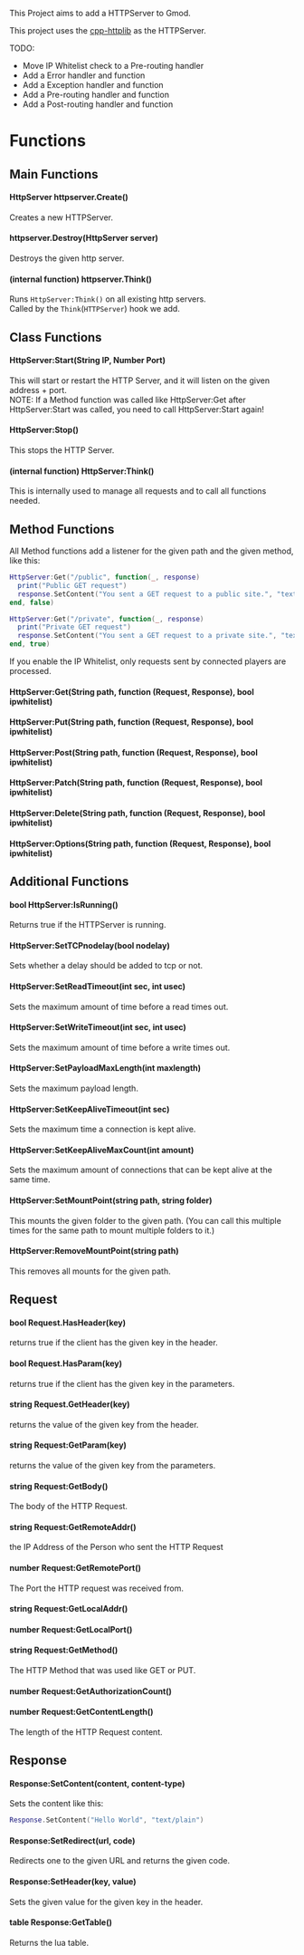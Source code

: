 This Project aims to add a HTTPServer to Gmod.

This project uses the [cpp-httplib](https://github.com/yhirose/cpp-httplib) as the HTTPServer.

TODO:
- Move IP Whitelist check to a Pre-routing handler
- Add a Error handler and function
- Add a Exception handler and function
- Add a Pre-routing handler and function
- Add a Post-routing handler and function

# Functions

## Main Functions

#### HttpServer httpserver.Create()
Creates a new HTTPServer.  

#### httpserver.Destroy(HttpServer server)
Destroys the given http server.  

#### (internal function) httpserver.Think()
Runs `HttpServer:Think()` on all existing http servers.  
Called by the `Think`(`HTTPServer`) hook we add.  

## Class Functions

#### HttpServer:Start(String IP, Number Port)
This will start or restart the HTTP Server, and it will listen on the given address + port.  
NOTE: If a Method function was called like HttpServer:Get after HttpServer:Start was called, you need to call HttpServer:Start again!
#### HttpServer:Stop()
This stops the HTTP Server.
#### (internal function) HttpServer:Think()
This is internally used to manage all requests and to call all functions needed.

## Method Functions
All Method functions add a listener for the given path and the given method, like this:
```lua
HttpServer:Get("/public", function(_, response)
  print("Public GET request")
  response.SetContent("You sent a GET request to a public site.", "text/plain")
end, false)

HttpServer:Get("/private", function(_, response)
  print("Private GET request")
  response.SetContent("You sent a GET request to a private site.", "text/plain")
end, true)
```

If you enable the IP Whitelist, only requests sent by connected players are processed.

#### HttpServer:Get(String path, function (Request, Response), bool ipwhitelist)
#### HttpServer:Put(String path, function (Request, Response), bool ipwhitelist)
#### HttpServer:Post(String path, function (Request, Response), bool ipwhitelist)
#### HttpServer:Patch(String path, function (Request, Response), bool ipwhitelist)
#### HttpServer:Delete(String path, function (Request, Response), bool ipwhitelist)
#### HttpServer:Options(String path, function (Request, Response), bool ipwhitelist)

## Additional Functions

#### bool HttpServer:IsRunning()
Returns true if the HTTPServer is running.

#### HttpServer:SetTCPnodelay(bool nodelay)
Sets whether a delay should be added to tcp or not.

#### HttpServer:SetReadTimeout(int sec, int usec)
Sets the maximum amount of time before a read times out.

#### HttpServer:SetWriteTimeout(int sec, int usec)
Sets the maximum amount of time before a write times out.

#### HttpServer:SetPayloadMaxLength(int maxlength)
Sets the maximum payload length.

#### HttpServer:SetKeepAliveTimeout(int sec)
Sets the maximum time a connection is kept alive.

#### HttpServer:SetKeepAliveMaxCount(int amount)
Sets the maximum amount of connections that can be kept alive at the same time.

#### HttpServer:SetMountPoint(string path, string folder)
This mounts the given folder to the given path.
(You can call this multiple times for the same path to mount multiple folders to it.)

#### HttpServer:RemoveMountPoint(string path)
This removes all mounts for the given path.

## Request

#### bool Request.HasHeader(key)
returns true if the client has the given key in the header.

#### bool Request.HasParam(key)
returns true if the client has the given key in the parameters.

#### string Request.GetHeader(key)
returns the value of the given key from the header.

#### string Request:GetParam(key)
returns the value of the given key from the parameters.

#### string Request:GetBody()
The body of the HTTP Request.

#### string Request:GetRemoteAddr()
the IP Address of the Person who sent the HTTP Request

#### number Request:GetRemotePort()
The Port the HTTP request was received from.

#### string Request:GetLocalAddr()

#### number Request:GetLocalPort()

#### string Request:GetMethod()
The HTTP Method that was used like GET or PUT.

#### number Request:GetAuthorizationCount()

#### number Request:GetContentLength()
The length of the HTTP Request content.

## Response

#### Response:SetContent(content, content-type)
Sets the content like this:
```lua
Response.SetContent("Hello World", "text/plain")
```
#### Response:SetRedirect(url, code)
Redirects one to the given URL and returns the given code.

#### Response:SetHeader(key, value)
Sets the given value for the given key in the header.

#### table Response:GetTable()
Returns the lua table.